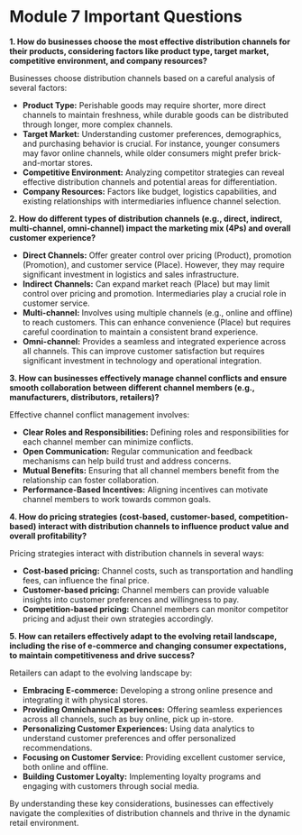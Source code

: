 # Module 7 Important Questions

**1. How do businesses choose the most effective distribution channels for their products, considering factors like product type, target market, competitive environment, and company resources?**

Businesses choose distribution channels based on a careful analysis of several factors:

* **Product Type:** Perishable goods may require shorter, more direct channels to maintain freshness, while durable goods can be distributed through longer, more complex channels.
* **Target Market:** Understanding customer preferences, demographics, and purchasing behavior is crucial. For instance, younger consumers may favor online channels, while older consumers might prefer brick-and-mortar stores.
* **Competitive Environment:** Analyzing competitor strategies can reveal effective distribution channels and potential areas for differentiation.
* **Company Resources:** Factors like budget, logistics capabilities, and existing relationships with intermediaries influence channel selection.

**2. How do different types of distribution channels (e.g., direct, indirect, multi-channel, omni-channel) impact the marketing mix (4Ps) and overall customer experience?**

* **Direct Channels:** Offer greater control over pricing (Product), promotion (Promotion), and customer service (Place). However, they may require significant investment in logistics and sales infrastructure.
* **Indirect Channels:** Can expand market reach (Place) but may limit control over pricing and promotion. Intermediaries play a crucial role in customer service.
* **Multi-channel:** Involves using multiple channels (e.g., online and offline) to reach customers. This can enhance convenience (Place) but requires careful coordination to maintain a consistent brand experience.
* **Omni-channel:** Provides a seamless and integrated experience across all channels. This can improve customer satisfaction but requires significant investment in technology and operational integration.

**3. How can businesses effectively manage channel conflicts and ensure smooth collaboration between different channel members (e.g., manufacturers, distributors, retailers)?**

Effective channel conflict management involves:

* **Clear Roles and Responsibilities:** Defining roles and responsibilities for each channel member can minimize conflicts.
* **Open Communication:** Regular communication and feedback mechanisms can help build trust and address concerns.
* **Mutual Benefits:** Ensuring that all channel members benefit from the relationship can foster collaboration.
* **Performance-Based Incentives:** Aligning incentives can motivate channel members to work towards common goals.

**4. How do pricing strategies (cost-based, customer-based, competition-based) interact with distribution channels to influence product value and overall profitability?**

Pricing strategies interact with distribution channels in several ways:

* **Cost-based pricing:** Channel costs, such as transportation and handling fees, can influence the final price.
* **Customer-based pricing:** Channel members can provide valuable insights into customer preferences and willingness to pay.
* **Competition-based pricing:** Channel members can monitor competitor pricing and adjust their own strategies accordingly.

**5. How can retailers effectively adapt to the evolving retail landscape, including the rise of e-commerce and changing consumer expectations, to maintain competitiveness and drive success?**

Retailers can adapt to the evolving landscape by:

* **Embracing E-commerce:** Developing a strong online presence and integrating it with physical stores.
* **Providing Omnichannel Experiences:** Offering seamless experiences across all channels, such as buy online, pick up in-store.
* **Personalizing Customer Experiences:** Using data analytics to understand customer preferences and offer personalized recommendations.
* **Focusing on Customer Service:** Providing excellent customer service, both online and offline.
* **Building Customer Loyalty:** Implementing loyalty programs and engaging with customers through social media.

By understanding these key considerations, businesses can effectively navigate the complexities of distribution channels and thrive in the dynamic retail environment.
